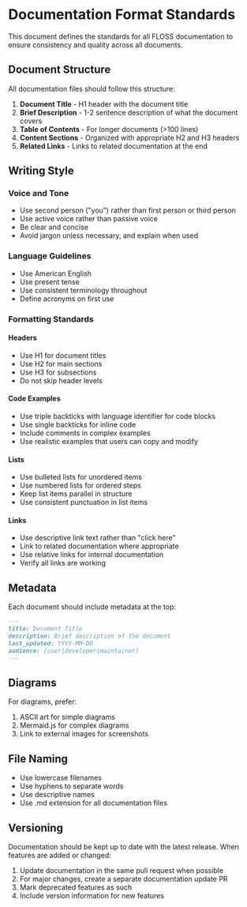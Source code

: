 # Documentation Format Standards

This document defines the standards for all FLOSS documentation to ensure consistency and quality across all documents.

## Document Structure

All documentation files should follow this structure:

1. **Document Title** - H1 header with the document title
2. **Brief Description** - 1-2 sentence description of what the document covers
3. **Table of Contents** - For longer documents (>100 lines)
4. **Content Sections** - Organized with appropriate H2 and H3 headers
5. **Related Links** - Links to related documentation at the end

## Writing Style

### Voice and Tone
- Use second person ("you") rather than first person or third person
- Use active voice rather than passive voice
- Be clear and concise
- Avoid jargon unless necessary, and explain when used

### Language Guidelines
- Use American English
- Use present tense
- Use consistent terminology throughout
- Define acronyms on first use

### Formatting Standards

#### Headers
- Use H1 for document titles
- Use H2 for main sections
- Use H3 for subsections
- Do not skip header levels

#### Code Examples
- Use triple backticks with language identifier for code blocks
- Use single backticks for inline code
- Include comments in complex examples
- Use realistic examples that users can copy and modify

#### Lists
- Use bulleted lists for unordered items
- Use numbered lists for ordered steps
- Keep list items parallel in structure
- Use consistent punctuation in list items

#### Links
- Use descriptive link text rather than "click here"
- Link to related documentation where appropriate
- Use relative links for internal documentation
- Verify all links are working

## Metadata

Each document should include metadata at the top:

```markdown
---
title: Document Title
description: Brief description of the document
last_updated: YYYY-MM-DD
audience: [user|developer|maintainer]
---
```

## Diagrams

For diagrams, prefer:
1. ASCII art for simple diagrams
2. Mermaid.js for complex diagrams
3. Link to external images for screenshots

## File Naming

- Use lowercase filenames
- Use hyphens to separate words
- Use descriptive names
- Use .md extension for all documentation files

## Versioning

Documentation should be kept up to date with the latest release. When features are added or changed:

1. Update documentation in the same pull request when possible
2. For major changes, create a separate documentation update PR
3. Mark deprecated features as such
4. Include version information for new features